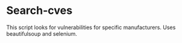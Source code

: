 # Search-cves
This script looks for vulnerabilities for specific manufacturers.
Uses beautifulsoup and selenium.
